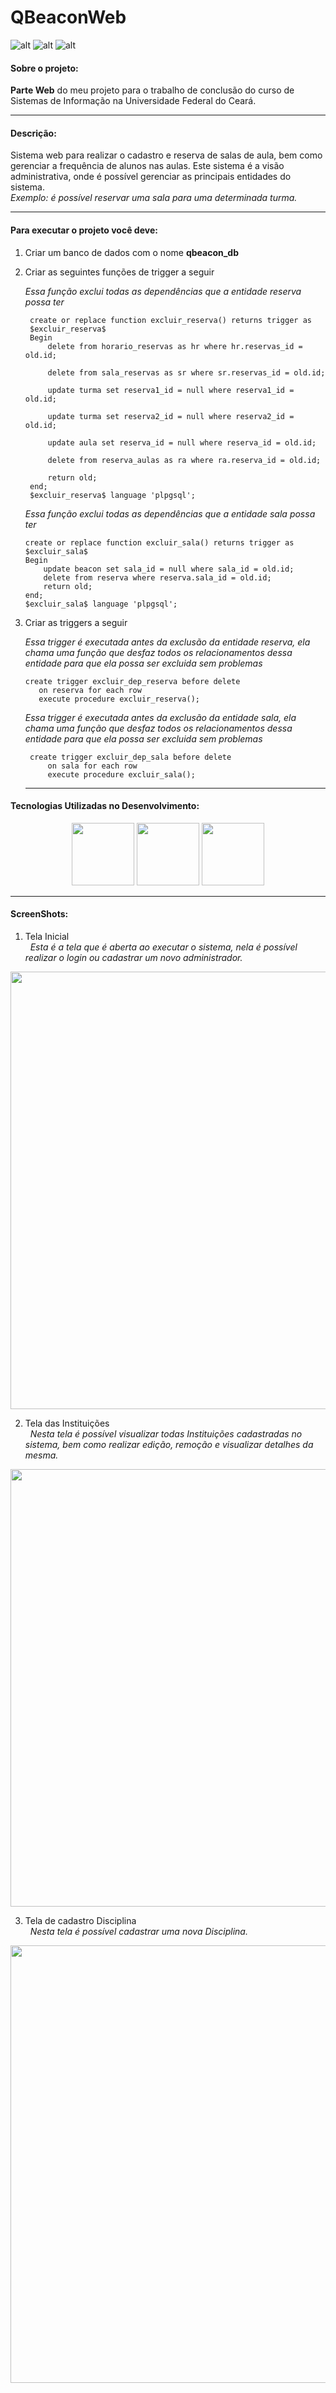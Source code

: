 # QBeaconWeb 

![alt](https://img.shields.io/github/issues/fhugoduarte/QBeaconWeb.svg)
![alt](https://img.shields.io/github/forks/fhugoduarte/QBeaconWeb.svg)
![alt](https://img.shields.io/github/stars/fhugoduarte/QBeaconWeb.svg)

#### Sobre o projeto: 
**Parte Web** do meu projeto para o trabalho de conclusão do curso de Sistemas de Informação na Universidade Federal do Ceará.

---

#### Descrição:
Sistema web para realizar o cadastro e reserva de salas de aula, bem como gerenciar a frequência de alunos nas aulas. Este sistema é a visão administrativa, onde é possível gerenciar as principais entidades do sistema.  
*Exemplo: é possível reservar uma sala para uma determinada turma.*

---

#### Para executar o projeto você deve:
1. Criar um banco de dados com o nome **qbeacon_db**
2. Criar as seguintes funções de trigger a seguir

   *Essa função exclui todas as dependências que a entidade reserva possa ter*
   
   ```plpgsql
    create or replace function excluir_reserva() returns trigger as
    $excluir_reserva$
    Begin
	    delete from horario_reservas as hr where hr.reservas_id = old.id;

	    delete from sala_reservas as sr where sr.reservas_id = old.id;

	    update turma set reserva1_id = null where reserva1_id = old.id;

	    update turma set reserva2_id = null where reserva2_id = old.id;

	    update aula set reserva_id = null where reserva_id = old.id;

	    delete from reserva_aulas as ra where ra.reserva_id = old.id;

	    return old;
    end;
    $excluir_reserva$ language 'plpgsql';
    ````
    *Essa função exclui todas as dependências que a entidade sala possa ter*
    
    ```plpgsql
    create or replace function excluir_sala() returns trigger as
    $excluir_sala$
    Begin
	    update beacon set sala_id = null where sala_id = old.id;
	    delete from reserva where reserva.sala_id = old.id;
	    return old;
    end;
    $excluir_sala$ language 'plpgsql';
    ````
3. Criar as triggers a seguir

   *Essa trigger é executada antes da exclusão da entidade reserva, ela chama uma função que desfaz todos os relacionamentos dessa entidade para que ela possa ser excluida sem problemas*

   ```plpgsql
   create trigger excluir_dep_reserva before delete
      on reserva for each row
      execute procedure excluir_reserva();
   ````
    
   *Essa trigger é executada antes da exclusão da entidade sala, ela chama uma função que desfaz todos os relacionamentos dessa entidade para que ela possa ser excluida sem problemas*
    
   ```plpgsql
    create trigger excluir_dep_sala before delete
	    on sala for each row
	    execute procedure excluir_sala();
   ````
   ---
   
#### Tecnologias Utilizadas no Desenvolvimento:
   
<p align="center">
  <img src="https://springla.io/wp-content/uploads/2015/01/spring-tool-suite-project-logo.png" width="100"/>
  <img src="https://upload.wikimedia.org/wikipedia/commons/thumb/2/29/Postgresql_elephant.svg/1200px-Postgresql_elephant.svg.png" width="100"/>
  <img src="https://camo.githubusercontent.com/5d417873a11d7175ec40fc3af3c6cb024a531dd7/68747470733a2f2f676574626f6f7473747261702e636f6d2f6173736574732f6272616e642f626f6f7473747261702d736f6c69642e737667" width="100"/>
</p>

---

#### ScreenShots:
   
1. Tela Inicial  
   <i>Esta é a tela que é aberta ao executar o sistema, nela é possível realizar o login ou cadastrar um novo administrador.</i>

<img align="center" src="https://uploaddeimagens.com.br/images/001/247/412/original/login.png?1515766598" width="700"/>

2. Tela das Instituições  
   <i>Nesta tela é possível visualizar todas Instituições cadastradas no sistema, bem como realizar edição, remoção e visualizar detalhes da mesma.</i>

<img align="center" src="https://uploaddeimagens.com.br/images/001/247/397/full/instituicoes.png?1515766030" width="700"/>

3. Tela de cadastro Disciplina  
   <i>Nesta tela é possível cadastrar uma nova Disciplina.</i>

<img align="center" src="https://uploaddeimagens.com.br/images/001/247/418/original/disciplina.png?1515766734" width="700"/>
